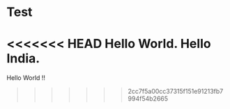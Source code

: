 # Test

<<<<<<< HEAD
Hello World.
Hello India.
=======
Hello World !!
>>>>>>> 2cc7f5a00cc37315f151e91213fb7994f54b2665
